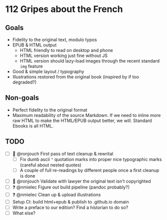# 112 Gripes about the French

## Goals

- Fidelity to the original text, modulo typos
- EPUB & HTML output
  - HTML friendly to read on desktop and phone
  - HTML version working just fine without JS
  - HTML version should lazy-load images through the recent standard `img` feature
- Good & simple layout / typography
- Illustrations restored from the original book (inspired by if too degraded?)

## Non-goals

- Perfect fidelity to the original format
- Maximum readability of the source Markdown. If we need to inline more raw HTML
  to make the HTML/EPUB output better, we will. Standard Ebooks is all HTML.

## TODO

- [ ] 🏃 @ronjouch First pass of text cleanup & rewrital
    - [ ] Fix dumb ascii `"` quotation marks into proper nice typographic marks (careful about nested quotes)
    - [ ] A couple of full re-readings by different people once a first cleanup is done
- [ ] 🏃 @ronjouch Validate with lawyer the original text isn't copyrighted
- [ ] ❓️ @nmielec Figure out build pipeline (pandoc probably?)
- [ ] ❓️ @nmielec Clean up & upload illustrations
- [ ] Setup CI: build html+epub & publish to .github.io domain
- [ ] Write a preface to our edition? Find a historian to do so?
- [ ] What else?
